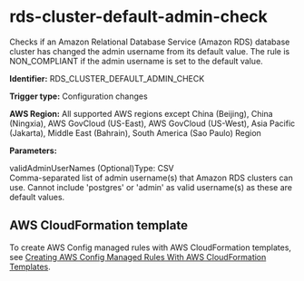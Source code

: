 # rds\-cluster\-default\-admin\-check<a name="rds-cluster-default-admin-check"></a>

Checks if an Amazon Relational Database Service \(Amazon RDS\) database cluster has changed the admin username from its default value\. The rule is NON\_COMPLIANT if the admin username is set to the default value\. 

**Identifier:** RDS\_CLUSTER\_DEFAULT\_ADMIN\_CHECK

**Trigger type:** Configuration changes

**AWS Region:** All supported AWS regions except China \(Beijing\), China \(Ningxia\), AWS GovCloud \(US\-East\), AWS GovCloud \(US\-West\), Asia Pacific \(Jakarta\), Middle East \(Bahrain\), South America \(Sao Paulo\) Region

**Parameters:**

validAdminUserNames \(Optional\)Type: CSV  
Comma\-separated list of admin username\(s\) that Amazon RDS clusters can use\. Cannot include 'postgres' or 'admin' as valid username\(s\) as these are default values\.

## AWS CloudFormation template<a name="w79aac11c32c17b7d409c15"></a>

To create AWS Config managed rules with AWS CloudFormation templates, see [Creating AWS Config Managed Rules With AWS CloudFormation Templates](aws-config-managed-rules-cloudformation-templates.md)\.